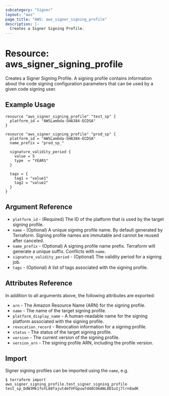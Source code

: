 ```yaml
---
subcategory: "Signer"
layout: "aws"
page_title: "AWS: aws_signer_signing_profile"
description: |-
  Creates a Signer Signing Profile.
---
```


# Resource: aws_signer_signing_profile

Creates a Signer Signing Profile. A signing profile contains information about the code signing configuration parameters that can be used by a given code signing user.

## Example Usage

```hcl
resource "aws_signer_signing_profile" "test_sp" {
  platform_id = "AWSLambda-SHA384-ECDSA"
}

resource "aws_signer_signing_profile" "prod_sp" {
  platform_id = "AWSLambda-SHA384-ECDSA"
  name_prefix = "prod_sp_"

  signature_validity_period {
    value = 5
    type  = "YEARS"
  }

  tags = {
    tag1 = "value1"
    tag2 = "value2"
  }
}
```

## Argument Reference

* `platform_id` - (Required) The ID of the platform that is used by the target signing profile.
* `name` - (Optional) A unique signing profile name. By default generated by Terraform. Signing profile names are immutable and cannot be reused after canceled.
* `name_prefix` - (Optional) A signing profile name prefix. Terraform will generate a unique suffix. Conflicts with `name`.
* `signature_validity_period` - (Optional) The validity period for a signing job.
* `tags` - (Optional) A list of tags associated with the signing profile.

## Attributes Reference

In addition to all arguments above, the following attributes are exported:

* `arn` - The Amazon Resource Name (ARN) for the signing profile.
* `name` - The name of the target signing profile.
* `platform_display_name` - A human-readable name for the signing platform associated with the signing profile.
* `revocation_record` - Revocation information for a signing profile.
* `status` - The status of the target signing profile.
* `version` - The current version of the signing profile.
* `version_arn` - The signing profile ARN, including the profile version.

## Import

Signer signing profiles can be imported using the `name`, e.g.

```
$ terraform import aws_signer_signing_profile.test_signer_signing_profile test_sp_DdW3Mk1foYL88fajut4mTVFGpuwfd4ACO6ANL0D1uIj7lrn8adK
```
